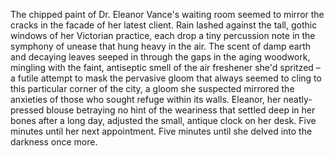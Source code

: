 The chipped paint of Dr. Eleanor Vance's waiting room seemed to mirror the cracks in the facade of her latest client.  Rain lashed against the tall, gothic windows of her Victorian practice, each drop a tiny percussion note in the symphony of unease that hung heavy in the air.  The scent of damp earth and decaying leaves seeped in through the gaps in the aging woodwork, mingling with the faint, antiseptic smell of the air freshener she'd spritzed – a futile attempt to mask the pervasive gloom that always seemed to cling to this particular corner of the city, a gloom she suspected mirrored the anxieties of those who sought refuge within its walls.  Eleanor, her neatly-pressed blouse betraying no hint of the weariness that settled deep in her bones after a long day, adjusted the small, antique clock on her desk.  Five minutes until her next appointment.  Five minutes until she delved into the darkness once more.
